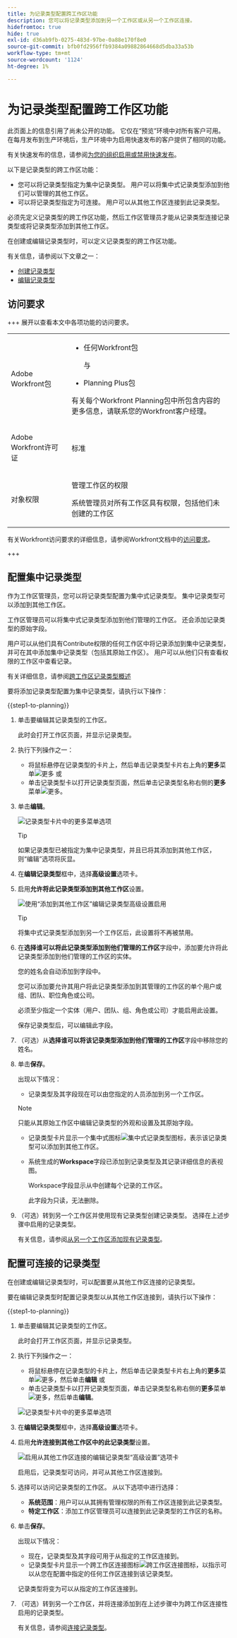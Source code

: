 ```yaml
---
title: 为记录类型配置跨工作区功能
description: 您可以将记录类型添加到另一个工作区或从另一个工作区连接。
hidefromtoc: true
hide: true
exl-id: d36ab9fb-0275-483d-97be-0a88e170f8e0
source-git-commit: bfb0fd2956ffb9384a09882864668d5dba33a53b
workflow-type: tm+mt
source-wordcount: '1124'
ht-degree: 1%

---
```


<!-- add these to the metadata, when making this public: 

feature: Workfront Planning
role: User, Admin
author: Alina
recommendations: noDisplay, noCatalog

-->

<!--*******************THIS TITLE MIGHT NEED TO CHANGE WHEN WE HAVE THE FINAL NAME FOR THE "GLOBAL" RECORD TYPE - NOT SURE IF WE ARE GOING TO USE "GLOBAL" OR "DYNAMIC", OR ???? ***************; also update TOC file, the miniTOC,  etc when this is finalized-->



<!--this article is linked to the UI - do not delete or change the URL-->
<!--add more info here about permissions, how users gain permissions from the original record type, per Lilit: users who add this to another space gain View permissions on that space when they add records to this added record type - this info is in the UI - this is what she sent in figma:

Hey, Alina, Lusine. As this page contains not only the "global record types" but also cross-workspace connectivity setting, we shouldn't have this message that's highlighting only the global rt features. I think we should have explanation for each setting both in enabled and disabled states. 

So we'd have the "Allow adding this record type to other workspaces" setting in enabled or disabled state, and display an explanation text below it explaining the capability, as well as a link to help articles for more context. I'd like to include the following key points in the message:  

Once enabled, this record type can be added in other workspaces by designated people 

Members of those workspaces can create and manage records in scope of their workspace 

Any records added by other workspace members will be rolled up to this workspace with view access so members of the current workspace can create views for cross-workspace records.  

Then for the second setting for cross-workspace connections, we'll need a similar explanation text would highlight that the other workspaces can create connections and gain view access to the records in this record type, but will not see the record type in their workspace. (not sure what she means by this last bit, asking in figma also)

-->

# 为记录类型配置跨工作区功能

<!--this is linked to the UI in the info icon when you enable a record to be either centralized or connectable-->

<span class="preview">此页面上的信息引用了尚未公开的功能。 它仅在“预览”环境中对所有客户可用。 在每月发布到生产环境后，生产环境中为启用快速发布的客户提供了相同的功能。</span>

<span class="preview">有关快速发布的信息，请参阅[为您的组织启用或禁用快速发布](/help/quicksilver/administration-and-setup/set-up-workfront/configure-system-defaults/enable-fast-release-process.md)。</span>

以下是记录类型的跨工作区功能：

* 您可以将记录类型指定为集中记录类型。 用户可以将集中式记录类型添加到他们可以管理的其他工作区。
* 可以将记录类型指定为可连接。 用户可以从其他工作区连接到此记录类型。

必须先定义记录类型的跨工作区功能，然后工作区管理员才能从记录类型连接记录类型或将记录类型添加到其他工作区。

在创建或编辑记录类型时，可以定义记录类型的跨工作区功能。

有关信息，请参阅以下文章之一：

* [创建记录类型](/help/quicksilver/planning/architecture/create-record-types.md)
* [编辑记录类型](/help/quicksilver/planning/architecture/edit-record-types.md)

## 访问要求

+++ 展开以查看本文中各项功能的访问要求。

<table style="table-layout:auto"> 
<col> 
</col> 
<col> 
</col> 
<tbody> 
    <tr> 
<tr>

</tr>   
<tr> 
   <td role="rowheader"><p>Adobe Workfront包</p></td> 
   <td> 
<ul><li><p>任何Workfront包</p></li>
与
<li><p>Planning Plus包</p></li></ul>
<!--Or:
<ul><li><p>Any Workflow package</p> </li>
And
<li><p>Planning Prime or Ultimate package</p></li></ul>-->
<p>有关每个Workfront Planning包中所包含内容的更多信息，请联系您的Workfront客户经理。 </p> 
   </td>

<tr> 
   <td role="rowheader"><p>Adobe Workfront许可证</p></td> 
   <td><p>标准</p>
   </td> 
  </tr> 
  <tr> 
   <td role="rowheader"><p>对象权限</p></td> 
   <td>   <p>管理工作区</a>的权限 </p>  
   <p>系统管理员对所有工作区具有权限，包括他们未创建的工作区</p>  </td> 
  </tr>  
</tbody> 
</table>

有关Workfront访问要求的详细信息，请参阅Workfront文档中的[访问要求](/help/quicksilver/administration-and-setup/add-users/access-levels-and-object-permissions/access-level-requirements-in-documentation.md)。

+++   

## 配置集中记录类型

<!--this is a UI term; don't change the title of this section-->
<!--IMPORTANT: not sure if we can call these centralized yet - checking with Lilit as of Sept 2; you might need to revert this to what the screen shot shows below?????-->

作为工作区管理员，您可以将记录类型配置为集中式记录类型。 集中记录类型可以添加到其他工作区。

工作区管理员可以将集中式记录类型添加到他们管理的工作区。 还会添加记录类型的原始字段。

用户可以从他们具有Contribute权限的任何工作区中将记录添加到集中记录类型，并可在其中添加集中记录类型（包括其原始工作区）。 用户可以从他们只有查看权限的工作区中查看记录。

有关详细信息，请参阅[跨工作区记录类型概述](/help/quicksilver/planning/architecture/cross-workspace-record-types-overview.md)

要将添加记录类型配置为集中记录类型，请执行以下操作：

{{step1-to-planning}}

1. 单击要编辑其记录类型的工作区。

   此时会打开工作区页面，并显示记录类型。
1. 执行下列操作之一：

   * 将鼠标悬停在记录类型的卡片上，然后单击记录类型卡片右上角的&#x200B;**更多**&#x200B;菜单![更多](assets/more-menu.png)
或
   * 单击记录类型卡以打开记录类型页面，然后单击记录类型名称右侧的&#x200B;**更多**&#x200B;菜单![更多](assets/more-menu.png)。
1. 单击&#x200B;**编辑**。

   ![记录类型卡片中的更多菜单选项](assets/more-menu-options-from-record-type-card.png)

   >[!TIP]
   >
   >如果记录类型已被指定为集中记录类型，并且已将其添加到其他工作区，则“编辑”选项将灰显。

1. 在&#x200B;**编辑记录类型**&#x200B;框中，选择&#x200B;**高级设置**&#x200B;选项卡。
1. 启用&#x200B;**允许将此记录类型添加到其他工作区**&#x200B;设置。

   ![使用“添加到其他工作区”编辑记录类型高级设置启用](assets/edit-record-type-advanced-settings-add-to-other-workspaces-enabled.png)

   >[!TIP]
   >
   >将集中式记录类型添加到另一个工作区后，此设置将不再被禁用。

1. 在&#x200B;**选择谁可以将此记录类型添加到他们管理的工作区**&#x200B;字段中，添加要允许将此记录类型添加到他们管理的工作区的实体。

   您的姓名会自动添加到字段中。

   您可以添加要允许其用户将此记录类型添加到其管理的工作区的单个用户或组、团队、职位角色或公司。

   必须至少指定一个实体（用户、团队、组、角色或公司）才能启用此设置。

   保存记录类型后，可以编辑此字段。

1. （可选）从&#x200B;**选择谁可以将该记录类型添加到他们管理的工作区**&#x200B;字段中移除您的姓名。

1. 单击&#x200B;**保存**。

   出现以下情况：

   * 记录类型及其字段现在可以由您指定的人员添加到另一个工作区。

   >[!NOTE]
   >
   >只能从其原始工作区中编辑记录类型的外观和设置及其原始字段。

   * 记录类型卡片显示一个集中式图标![集中式记录类型图标](assets/global-icon.png)，表示该记录类型可以添加到其他工作区。
   * 系统生成的&#x200B;**Workspace**&#x200B;字段已添加到记录类型及其记录详细信息的表视图。

     Workspace字段显示从中创建每个记录的工作区。

     此字段为只读，无法删除。
1. （可选）转到另一个工作区并使用现有记录类型创建记录类型。 选择在上述步骤中启用的记录类型。

   有关信息，请参阅[从另一个工作区添加现有记录类型](/help/quicksilver/planning/architecture/add-existing-record-types-from-another-workspace.md)。

## 配置可连接的记录类型

<!--this is a UI term; don't change the title of this section-->

在创建或编辑记录类型时，可以配置要从其他工作区连接的记录类型。

要在编辑记录类型时配置记录类型以从其他工作区连接到，请执行以下操作：

{{step1-to-planning}}

1. 单击要编辑其记录类型的工作区。

   此时会打开工作区页面，并显示记录类型。
1. 执行下列操作之一：

   * 将鼠标悬停在记录类型的卡片上，然后单击记录类型卡片右上角的&#x200B;**更多**&#x200B;菜单![更多](assets/more-menu.png)，然后单击&#x200B;**编辑**
或
   * 单击记录类型卡以打开记录类型页面，单击记录类型名称右侧的&#x200B;**更多**&#x200B;菜单![更多](assets/more-menu.png)，然后单击&#x200B;**编辑**。

   ![记录类型卡片中的更多菜单选项](assets/more-menu-options-from-record-type-card.png)

1. 在&#x200B;**编辑记录类型**&#x200B;框中，选择&#x200B;**高级设置**&#x200B;选项卡。
1. 启用&#x200B;**允许连接到其他工作区中的此记录类型**&#x200B;设置。<!-- check the setting name, I sent this to Lilit to say FROM instead of IN-->

   ![启用从其他工作区连接的编辑记录类型“高级设置”选项卡](assets/edit-record-type-advanced-settings-connect-from-other-workspaces-enabled.png)

   启用后，记录类型可访问，并可从其他工作区连接到。

1. 选择可以访问记录类型的工作区。 从以下选项中进行选择：

   * **系统范围**：用户可以从其拥有管理权限的所有工作区连接到此记录类型。
   * **特定工作区**：添加工作区管理员可以连接到此记录类型的工作区的名称。
1. 单击&#x200B;**保存**。

   出现以下情况：

   * 现在，记录类型及其字段可用于从指定的工作区连接到。
   * 记录类型卡片显示一个跨工作区连接图标![跨工作区连接图标](assets/connect-from-other-workspaces-icon.png)，以指示可以从您在配置中指定的任何工作区连接到该记录类型。

   记录类型将变为可以从指定的工作区连接到。
1. （可选）转到另一个工作区，并将连接添加到在上述步骤中为跨工作区连接性启用的记录类型。

   有关信息，请参阅[连接记录类型](/help/quicksilver/planning/architecture/connect-record-types.md)。









